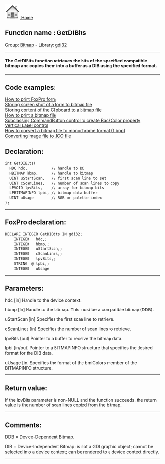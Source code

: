 [<img src="../../images/home.png"> Home ](https://github.com/VFPX/Win32API)  

## Function name : GetDIBits
Group: [Bitmap](../../functions_group.md#Bitmap)  -  Library: [gdi32](../../libraries.md#gdi32)  
***  


#### The GetDIBits function retrieves the bits of the specified compatible bitmap and copies them into a buffer as a DIB using the specified format. 
***  


## Code examples:
[How to print FoxPro form](../../samples/sample_158.md)  
[Storing screen shot of a form to bitmap file](../../samples/sample_187.md)  
[Storing content of the Clipboard to a bitmap file](../../samples/sample_189.md)  
[How to print a bitmap file](../../samples/sample_211.md)  
[Subclassing CommandButton control to create BackColor property](../../samples/sample_392.md)  
[Vertical Label control](../../samples/sample_398.md)  
[How to convert a bitmap file to monochrome format (1 bpp)](../../samples/sample_493.md)  
[Converting image file to .ICO file](../../samples/sample_503.md)  

## Declaration:
```foxpro  
int GetDIBits(
  HDC hdc,           // handle to DC
  HBITMAP hbmp,      // handle to bitmap
  UINT uStartScan,   // first scan line to set
  UINT cScanLines,   // number of scan lines to copy
  LPVOID lpvBits,    // array for bitmap bits
  LPBITMAPINFO lpbi, // bitmap data buffer
  UINT uUsage        // RGB or palette index
);  
```  
***  


## FoxPro declaration:
```foxpro  
DECLARE INTEGER GetDIBits IN gdi32;
	INTEGER   hdc,;
	INTEGER   hbmp,;
	INTEGER   uStartScan,;
	INTEGER   cScanLines,;
	INTEGER   lpvBits,;
	STRING  @ lpbi,;
	INTEGER   uUsage  
```  
***  


## Parameters:
hdc 
[in] Handle to the device context. 

hbmp 
[in] Handle to the bitmap. This must be a compatible bitmap (DDB). 

uStartScan 
[in] Specifies the first scan line to retrieve. 

cScanLines 
[in] Specifies the number of scan lines to retrieve. 

lpvBits 
[out] Pointer to a buffer to receive the bitmap data. 

lpbi 
[in/out] Pointer to a BITMAPINFO structure that specifies the desired format for the DIB data. 

uUsage 
[in] Specifies the format of the bmiColors member of the BITMAPINFO structure.   
***  


## Return value:
If the lpvBits parameter is non-NULL and the function succeeds, the return value is the number of scan lines copied from the bitmap.  
***  


## Comments:
DDB = Device-Dependent Bitmap.  
  
DIB = Device-Independent Bitmap: is not a GDI graphic object; cannot be selected into a device context; can be rendered to a device context directly.  
  
***  

